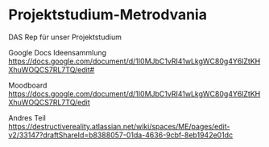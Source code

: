 # Projektstudium-Metrodvania

DAS Rep für unser Projektstudium

Google Docs Ideensammlung
https://docs.google.com/document/d/1I0MJbC1vRI41wLkgWC80g4Y6lZtKHXhuWOQCS7RL7TQ/edit#

Moodboard
https://docs.google.com/document/d/1I0MJbC1vRI41wLkgWC80g4Y6lZtKHXhuWOQCS7RL7TQ/edit

Andres Teil
https://destructivereality.atlassian.net/wiki/spaces/ME/pages/edit-v2/33147?draftShareId=b8388057-01da-4636-9cbf-8eb1942e01dc


